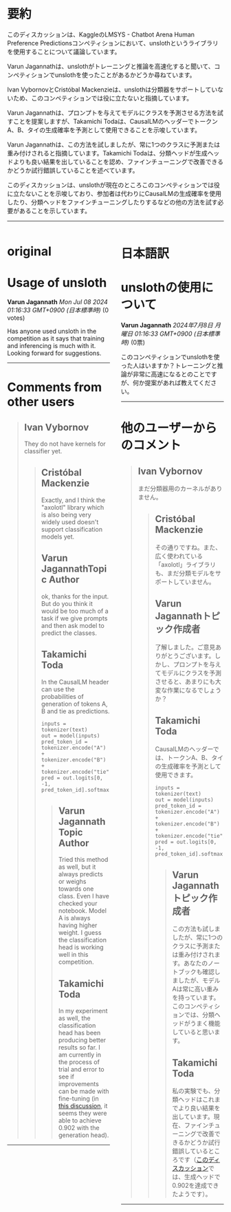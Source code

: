 # 要約 
このディスカッションは、KaggleのLMSYS - Chatbot Arena Human Preference Predictionsコンペティションにおいて、unslothというライブラリを使用することについて議論しています。

Varun Jagannathは、unslothがトレーニングと推論を高速化すると聞いて、コンペティションでunslothを使ったことがあるかどうか尋ねています。

Ivan VybornovとCristóbal Mackenzieは、unslothは分類器をサポートしていないため、このコンペティションでは役に立たないと指摘しています。

Varun Jagannathは、プロンプトを与えてモデルにクラスを予測させる方法を試すことを提案しますが、Takamichi Todaは、CausalLMのヘッダーでトークンA、B、タイの生成確率を予測として使用できることを示唆しています。

Varun Jagannathは、この方法を試しましたが、常に1つのクラスに予測または重み付けされると指摘しています。Takamichi Todaは、分類ヘッドが生成ヘッドよりも良い結果を出していることを認め、ファインチューニングで改善できるかどうか試行錯誤していることを述べています。

このディスカッションは、unslothが現在のところこのコンペティションでは役に立たないことを示唆しており、参加者は代わりにCausalLMの生成確率を使用したり、分類ヘッドをファインチューニングしたりするなどの他の方法を試す必要があることを示しています。


---


<style>
.column-left{
  float: left;
  width: 47.5%;
  text-align: left;
}
.column-right{
  float: right;
  width: 47.5%;
  text-align: left;
}
.column-one{
  float: left;
  width: 100%;
  text-align: left;
}
</style>


<div class="column-left">

# original

# Usage of unsloth

**Varun Jagannath** *Mon Jul 08 2024 01:16:33 GMT+0900 (日本標準時)* (0 votes)

Has anyone used unsloth in the competition as it says that training and inferencing is much with it. Looking forward for suggestions.



---

 # Comments from other users

> ## Ivan Vybornov
> 
> They do not have kernels for classifier yet.
> 
> 
> 
> > ## Cristóbal Mackenzie
> > 
> > Exactly, and I think the "axolotl" library which is also being very widely used doesn't support classification models yet.
> > 
> > 
> > 
> > ## Varun JagannathTopic Author
> > 
> > ok, thanks for the input. But do you think it would be too much of a task if we give prompts and then ask model to predict the classes.
> > 
> > 
> > 
> > ## Takamichi Toda
> > 
> > In the CausalLM header can use the probabilities of generation of tokens A, B and tie as predictions.
> > 
> > ```
> > inputs = tokenizer(text)
> > out = model(inputs)
> > pred_token_id = tokenizer.encode("A") + tokenizer.encode("B") + tokenizer.encode("tie")
> > pred = out.logits[0, -1, pred_token_id].softmax(0)
> > 
> > ```
> > 
> > 
> > 
> > > ## Varun JagannathTopic Author
> > > 
> > > Tried this method as well, but it always predicts or weighs towards one class. Even I have checked your notebook. Model A is always having higher weight. I guess the classification head is working well in this competition.
> > > 
> > > 
> > > 
> > > ## Takamichi Toda
> > > 
> > > In my experiment as well, the classification head has been producing better results so far. I am currently in the process of trial and error to see if improvements can be made with fine-tuning (in [this discussion](https://www.kaggle.com/competitions/lmsys-chatbot-arena/discussion/520470#2925128), it seems they were able to achieve 0.902 with the generation head).
> > > 
> > > 
> > > 


---



</div>
<div class="column-right">

# 日本語訳

# unslothの使用について

**Varun Jagannath** *2024年7月8日 月曜日 01:16:33 GMT+0900 (日本標準時)* (0票)

このコンペティションでunslothを使った人はいますか？トレーニングと推論が非常に高速になるとのことですが、何か提案があれば教えてください。

---
# 他のユーザーからのコメント

> ## Ivan Vybornov
> 
> まだ分類器用のカーネルがありません。
> 
> 
> 
> > ## Cristóbal Mackenzie
> > 
> > その通りですね。また、広く使われている「axolotl」ライブラリも、まだ分類モデルをサポートしていません。
> > 
> > 
> > 
> > ## Varun Jagannathトピック作成者
> > 
> > 了解しました。ご意見ありがとうございます。しかし、プロンプトを与えてモデルにクラスを予測させると、あまりにも大変な作業になるでしょうか？
> > 
> > 
> > 
> > ## Takamichi Toda
> > 
> > CausalLMのヘッダーでは、トークンA、B、タイの生成確率を予測として使用できます。
> > 
> > ```
> > inputs = tokenizer(text)
> > out = model(inputs)
> > pred_token_id = tokenizer.encode("A") + tokenizer.encode("B") + tokenizer.encode("tie")
> > pred = out.logits[0, -1, pred_token_id].softmax(0)
> > 
> > ```
> > 
> > 
> > 
> > > ## Varun Jagannathトピック作成者
> > > 
> > > この方法も試しましたが、常に1つのクラスに予測または重み付けされます。あなたのノートブックも確認しましたが、モデルAは常に高い重みを持っています。このコンペティションでは、分類ヘッドがうまく機能していると思います。
> > > 
> > > 
> > > 
> > > ## Takamichi Toda
> > > 
> > > 私の実験でも、分類ヘッドはこれまでより良い結果を出しています。現在、ファインチューニングで改善できるかどうか試行錯誤しているところです（[このディスカッション](https://www.kaggle.com/competitions/lmsys-chatbot-arena/discussion/520470#2925128)では、生成ヘッドで0.902を達成できたようです）。
> > > 
> > > 
> > > 
---



</div>